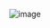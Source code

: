 ![image](https://github.com/matheustakano/catblog/assets/71953842/738828cb-5714-4637-9916-48c87c940b5f)
